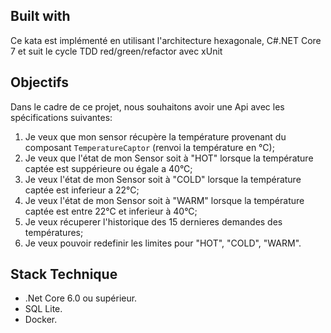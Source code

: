 ## Built with ##
Ce kata est implémenté en utilisant l'architecture hexagonale, C#.NET Core 7 et suit le cycle TDD red/green/refactor avec xUnit

## Objectifs ##
Dans le cadre de ce projet, nous souhaitons avoir une Api avec les spécifications suivantes:
1. Je veux que mon sensor récupère la température provenant du composant `TemperatureCaptor` (renvoi la température en °C);
2. Je veux que l'état de mon Sensor soit à "HOT" lorsque la température captée est suppérieure ou égale a 40°C;
3. Je veux l'état de mon Sensor soit à "COLD" lorsque la température captée est inferieur a 22°C;
4. Je veux l'état de mon Sensor soit à "WARM" lorsque la température captée est entre 22°C et inferieur à 40°C;
5. Je veux récuperer l'historique des 15 dernieres demandes des températures;
6. Je veux pouvoir redefinir les limites pour "HOT", "COLD", "WARM".

## Stack Technique ##
- .Net Core 6.0 ou supérieur.
- SQL Lite.
- Docker.
